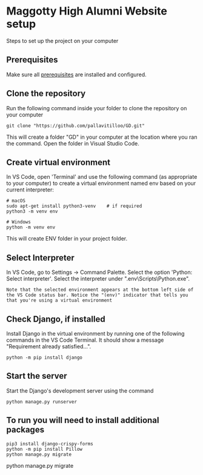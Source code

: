# Maggotty High Alumni Website setup
Steps to set up the project on your computer

## Prerequisites

Make sure all [prerequisites](https://code.visualstudio.com/docs/python/tutorial-django#_prerequisites) are installed and configured.

## Clone the repository
Run the following command inside your folder to clone the repository on your computer
```
git clone "https://github.com/pallavitilloo/GD.git"
```
This will create a folder "GD" in your computer at the location where you ran the command. Open the folder in Visual Studio Code.

## Create virtual environment
In VS Code, open 'Terminal' and use the following command (as appropriate to your computer) to create a virtual environment named env based on your current interpreter:
```
# macOS
sudo apt-get install python3-venv    # if required
python3 -m venv env

# Windows
python -m venv env
```
This will create ENV folder in your project folder.

## Select Interpreter
In VS Code, go to Settings -> Command Palette. Select the option 'Python: Select interpreter'. Select the interpreter under ".env\Scripts\Python.exe".
```
Note that the selected environment appears at the bottom left side of the VS Code status bar. Notice the "(env)" indicator that tells you that you're using a virtual environment
```

## Check Django, if installed
Install Django in the virtual environment by running one of the following commands in the VS Code Terminal. It should show a message "Requirement already satisfied...".
```
python -m pip install django
```


## Start the server
Start the Django's development server using the command 
```
python manage.py runserver 
```

## To run you will need to install additional packages
```
pip3 install django-crispy-forms
python -m pip install Pillow
python manage.py migrate  
```
python manage.py migrate

